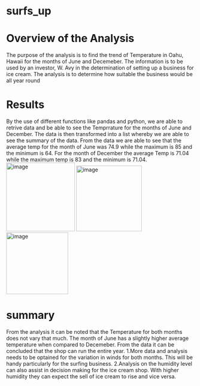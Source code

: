 # surfs_up
# Overview of the Analysis
The purpose of the analysis is to find the trend of Temperature in Oahu, Hawaii for the months of June and Decemeber. The information is to be used by an investor, W. Avy in the determination of setting up a business for ice cream. The analysis is to determine how suitable the business would be all  year round
# Results
By the use of different functions like pandas and python, we are able to retrive data and be able to see the Temprrature for the months of June and December. The data is then transformed into a list whereby we are able to see the summary of the data. From the data we are able to see that the average temp for the month of June was 74.9 while the maximum is 85 and the minimum is 64. For the month of December the average Temp is 71.04 while the maximum temp is 83 and the minimum is 71.04. 
<img width="183" alt="image" src="https://user-images.githubusercontent.com/104180339/175751115-b74eae2e-7188-4d2b-ad05-2ddac4b9ef46.png">
<img width="175" alt="image" src="https://user-images.githubusercontent.com/104180339/175751165-6065aa38-1243-40e7-b683-64f489d96512.png">
<img width="165" alt="image" src="https://user-images.githubusercontent.com/104180339/175751187-f4047796-c4db-4b7a-b9a7-3eeb56be77ab.png">
# summary
From the analysis it can be noted that the Temperature for both months does not vary that much. The month of June has a slightly higher average temperature when compared to Decemeber. From the data it can be concluded that the shop can run the entire year. 
1.More data and analysis needs to be optained for the variation in winds for both months. This will be handy particularly for the surfing business. 
2.Analysis on the humidity level can also assist in decision making for the ice cream shop. With higher humidity they can expect the sell of ice cream to rise and vice versa. 
